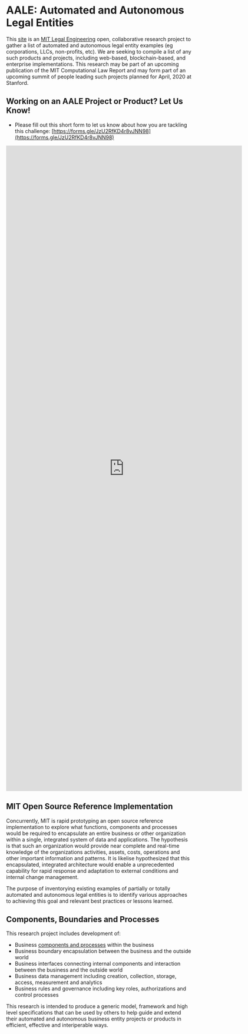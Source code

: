 # AALE: Automated and Autonomous Legal Entities

This [site](https://computationallaw.github.io/AALE/) is an [MIT Legal Engineering](https://legal-engineering.mit.edu) open, collaborative research project to gather a list of automated and autonomous legal entity examples (eg corporations, LLCs, non-profits, etc).  We are seeking to compile a list of any such products and projects, including web-based, blockchain-based, and enterprise implementations. This research may be part of an upcoming publication of the MIT Computational Law Report and may form part of an upcoming summit of people leading such projects planned for April, 2020 at Stanford.  

## Working on an AALE Project or Product?  Let Us Know!

* Please fill out this short form to let us know about how you are tackling this challenge: [https://forms.gle/JzU2RfKD4r8vJNN98](https://forms.gle/JzU2RfKD4r8vJNN98)

<iframe src="https://docs.google.com/forms/d/e/1FAIpQLSc40SAiUO1_hDM8NpJ55DFvyN3uhk0N9q33O29q2CudgHpQfw/viewform?embedded=true" width="640" height="1754" frameborder="0" marginheight="0" marginwidth="0">Loading…</iframe>

## MIT Open Source Reference Implementation

Concurrently, MIT is rapid prototyping an open source reference implementation to explore what functions, components and processes would be required to encapsulate an entire business or other organization within a single, integrated system of data and applications. The hypothesis is that such an organization would provide near complete and real-time knowledge of the organizations activities, assets, costs, operations and other important information and patterns.  It is likelise hypothesized that this encapsulated, integrated architecture would enable a unprecedented capability for rapid response and adaptation to external conditions and internal change management. 

The purpose of inventorying existing examples of partially or totally automated and autonomous legal entities is to identify various approaches to achieving this goal and relevant best practices or lessons learned.

## Components, Boundaries and Processes

This research project includes development of:
* Business [components and processes](https://github.com/ComputationalLaw/AALE/tree/master/Components) within the business
* Business boundary encapsulation between the business and the outside world
* Business interfaces connecting internal components and interaction between the business and the outside world
* Business data management including creation, collection, storage, access, measurement and analytics
* Business rules and governance including key roles, authorizations and control processes

This research is intended to produce a generic model, framework and high level specifications that can be used by others to help guide and extend their automated and autonomous business entity projects or products in efficient, effective and interiperable ways. 
